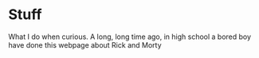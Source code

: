 # Stuff
What I do when curious. 
A long, long time ago, in high school a bored boy have done this webpage about Rick and Morty
